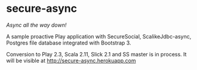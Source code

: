 secure-async
============

*Async all the way down!*

A sample proactive Play application with SecureSocial, ScalikeJdbc-async, Postgres file database integrated with Bootstrap 3.

Conversion to Play 2.3, Scala 2.11, Slick 2.1 and SS master is in process.
It will be visible at http://secure-async.herokuapp.com
